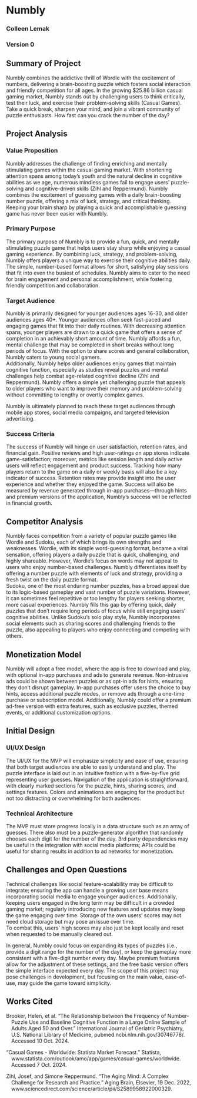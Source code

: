 # Numbly

### Colleen Lemak  
### Version 0  

## Summary of Project  
Numbly combines the addictive thrill of Wordle with the excitement of numbers, delivering a brain-boosting puzzle which fosters social interaction and friendly competition for all ages. In the growing $25.86 billion casual gaming market, Numbly stands out by challenging users to think critically, test their luck, and exercise their problem-solving skills (Casual Games). Take a quick break, sharpen your mind, and join a vibrant community of puzzle enthusiasts. How fast can you crack the number of the day?

## Project Analysis

### Value Proposition  
Numbly addresses the challenge of finding enriching and mentally stimulating games within the casual gaming market. With shortening attention spans among today’s youth and the natural decline in cognitive abilities as we age, numerous mindless games fail to engage users’ puzzle-solving and cognitive-driven skills (Zihl and Reppermund). Numbly combines the excitement of guessing games with a daily brain-boosting number puzzle, offering a mix of luck, strategy, and critical thinking. Keeping your brain sharp by playing a quick and accomplishable guessing game has never been easier with Numbly.

### Primary Purpose  
The primary purpose of Numbly is to provide a fun, quick, and mentally stimulating puzzle game that helps users stay sharp while enjoying a casual gaming experience. By combining luck, strategy, and problem-solving, Numbly offers players a unique way to exercise their cognitive abilities daily. The simple, number-based format allows for short, satisfying play sessions that fit into even the busiest of schedules. Numbly aims to cater to the need for brain engagement and personal accomplishment, while fostering friendly competition and collaboration.

### Target Audience  
Numbly is primarily designed for younger audiences ages 16-30, and older audiences ages 40+. Younger audiences often seek fast-paced and engaging games that fit into their daily routines. With decreasing attention spans, younger players are drawn to a quick game that offers a sense of completion in an achievably short amount of time. Numbly affords a fun, mental challenge that may be completed in short breaks without long periods of focus. With the option to share scores and general collaboration, Numbly caters to young social gamers.  
Additionally, Numbly helps older audiences enjoy games that maintain cognitive function, especially as studies reveal puzzles and mental challenges help combat age-related cognitive decline (Zihl and Reppermund). Numbly offers a simple yet challenging puzzle that appeals to older players who want to improve their memory and problem-solving without committing to lengthy or overtly complex games.  

Numbly is ultimately planned to reach these target audiences through mobile app stores, social media campaigns, and targeted television advertising.

### Success Criteria  
The success of Numbly will hinge on user satisfaction, retention rates, and financial gain. Positive reviews and high user-ratings on app stores indicate game-satisfaction; moreover, metrics like session length and daily active users will reflect engagement and product success. Tracking how many players return to the game on a daily or weekly basis will also be a key indicator of success. Retention rates may provide insight into the user experience and whether they enjoyed the game. Success will also be measured by revenue generated through in-app purchases—through hints and premium versions of the application, Numbly’s success will be reflected in financial growth.

## Competitor Analysis  
Numbly faces competition from a variety of popular puzzle games like Wordle and Sudoku, each of which brings its own strengths and weaknesses. Wordle, with its simple word-guessing format, became a viral sensation, offering players a daily puzzle that is quick, challenging, and highly shareable. However, Wordle’s focus on words may not appeal to users who enjoy number-based challenges. Numbly differentiates itself by offering a number puzzle with elements of luck and strategy, providing a fresh twist on the daily puzzle format.  
Sudoku, one of the most enduring number puzzles, has a broad appeal due to its logic-based gameplay and vast number of puzzle variations. However, it can sometimes feel repetitive or too lengthy for players seeking shorter, more casual experiences. Numbly fills this gap by offering quick, daily puzzles that don’t require long periods of focus while still engaging users’ cognitive abilities. Unlike Sudoku’s solo play style, Numbly incorporates social elements such as sharing scores and challenging friends to the puzzle, also appealing to players who enjoy connecting and competing with others.

## Monetization Model  
Numbly will adopt a free model, where the app is free to download and play, with optional in-app purchases and ads to generate revenue. Non-intrusive ads could be shown between puzzles or as opt-in ads for hints, ensuring they don’t disrupt gameplay. In-app purchases offer users the choice to buy hints, access additional puzzle modes, or remove ads through a one-time purchase or subscription model. Additionally, Numbly could offer a premium ad-free version with extra features, such as exclusive puzzles, themed events, or additional customization options.

## Initial Design  

### UI/UX Design  
The UI/UX for the MVP will emphasize simplicity and ease of use, ensuring that both target audiences are able to easily understand and play. The puzzle interface is laid out in an intuitive fashion with a five-by-five grid representing user guesses. Navigation of the application is straightforward, with clearly marked sections for the puzzle, hints, sharing scores, and settings features. Colors and animations are engaging for the product but not too distracting or overwhelming for both audiences.

### Technical Architecture  
The MVP must store progress locally in a data structure such as an array of guesses. There also must be a puzzle-generator algorithm that randomly chooses each digit for the number of the day. 3rd party dependencies may be useful in the integration with social media platforms; APIs could be useful for sharing results in addition to ad networks for monetization.

## Challenges and Open Questions  
Technical challenges like social feature-scalability may be difficult to integrate; ensuring the app can handle a growing user base means incorporating social media to engage younger audiences. Additionally, keeping users engaged in the long term may be difficult in a crowded gaming market; regularly introducing new features and updates may keep the game engaging over time. Storage of the own users’ scores may not need cloud storage but may pose an issue over time.  
To combat this, users' high scores may also just be kept locally and reset when requested to be manually cleared out.

In general, Numbly could focus on expanding its types of puzzles (i.e., provide a digit range for the number of the day), or keep the gameplay more consistent with a five-digit number every day. Maybe premium features allow for the adjustment of these settings, and the free basic version offers the simple interface expected every day.
The scope of this project may pose challenges in development, but focusing on the main value, ease-of-use, may guide the game toward simplicity.

## Works Cited  

<p style="text-indent: -1em; margin-left: 1em;">
Brooker, Helen, et al. “The Relationship between the Frequency of Number-Puzzle Use and Baseline Cognitive Function in a Large Online Sample of Adults Aged 50 and Over.” International Journal of Geriatric Psychiatry, U.S. National Library of Medicine, pubmed.ncbi.nlm.nih.gov/30746778/. Accessed 10 Oct. 2024.
</p>

<p style="text-indent: -1em; margin-left: 1em;">
“Casual Games - Worldwide: Statista Market Forecast.” Statista, www.statista.com/outlook/amo/app/games/casual-games/worldwide. Accessed 7 Oct. 2024.
</p>

<p style="text-indent: -1em; margin-left: 1em;">
Zihl, Josef, and Simone Reppermund. “The Aging Mind: A Complex Challenge for Research and Practice.” Aging Brain, Elsevier, 19 Dec. 2022, www.sciencedirect.com/science/article/pii/S2589958922000329.
</p>
